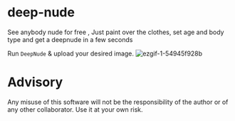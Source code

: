 # deep-nude
See anybody nude for free ,  Just paint over the clothes, set age and body type and get a deepnude in a few seconds

Run ``DeepNude`` & upload your desired image.
![ezgif-1-54945f928b](https://github.com/riahhstfu/nsfw-bot/assets/170265581/ffd30c9f-7eb1-451a-b8c4-0cdd12ae5f8d)

# Advisory

 Any misuse of this software will not be the responsibility of the author or of any other collaborator. Use it at your own risk.

